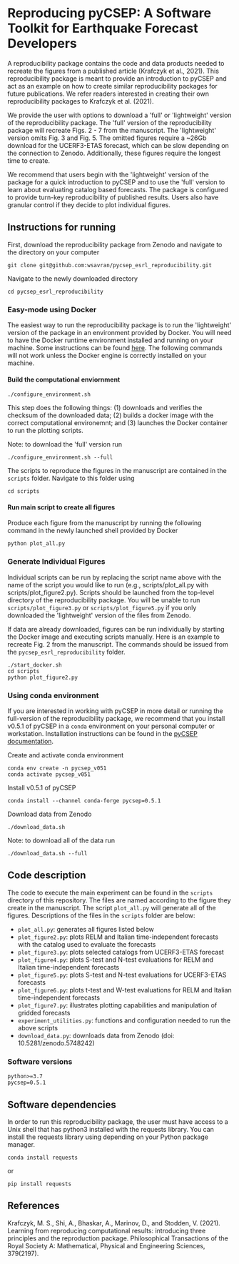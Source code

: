 # Reproducing pyCSEP: A Software Toolkit for Earthquake Forecast Developers

A reproducibility package contains the code and data products needed to recreate the figures from a published article (Krafczyk
et al., 2021). This reproducibility package is meant to provide an introduction to pyCSEP and act as an example on how to create
similar reproducibility packages for future publications. We refer readers interested in creating their own reproducibility packages to 
Krafczyk et al. (2021).

We provide the user with options to download a 'full' or 'lightweight' version of the reproducibility package. The 'full'
version of the reproducibility package will recreate Figs. 2 - 7 from the manuscript. The 'lightweight' version omits
Fig. 3 and Fig. 5. The omitted figures require a ~26Gb download for the UCERF3-ETAS forecast, which can be slow depending on
the connection to Zenodo. Additionally, these figures require the longest time to create. 

We recommend that users begin with the 'lightweight' version of the package for a quick introduction to pyCSEP and to use the 
'full' version to learn about evaluating catalog based forecasts. The package is configured to provide turn-key reproducibility
of published results. Users also have granular control if they decide to plot individual figures.

## Instructions for running

First, download the reproducibility package from Zenodo and navigate to the directory on your computer 

```
git clone git@github.com:wsavran/pycsep_esrl_reproducibility.git
```

Navigate to the newly downloaded directory
```
cd pycsep_esrl_reproducibility
```

### Easy-mode using Docker

The easiest way to run the reproducibility package is to run the 'lightweight' version of the package in an environment provided
by Docker. You will need to have the Docker runtime environment installed and running on your machine. Some instructions
can be found [here](https://docs.docker.com/engine/install/). The following commands will not work unless the Docker engine
is correctly installed on your machine.


#### Build the computational enviornment
```
./configure_environment.sh
```
This step does the following things: (1) downloads and verifies the checksum of the downloaded
data; (2) builds a docker image with the correct computational environemnt; and (3) launches the Docker container to run the plotting
scripts.

Note: to download the 'full' version run
```
./configure_environment.sh --full
```

The scripts to reproduce the figures in the manuscript are contained in the `scripts` folder. Navigate to this folder using
```
cd scripts
```


#### Run main script to create all figures

Produce each figure from the manuscript by running the following command in the newly launched shell provided by Docker
```
python plot_all.py
```

### Generate Individual Figures

Individual scripts can be run by replacing the script name above with the name of the script you would like to run (e.g.,
scripts/plot_all.py with scripts/plot_figure2.py). Scripts should be launched from the top-level directory of the
reproducibility package. You will be unable to run `scripts/plot_figure3.py` or `scripts/plot_figure5.py` if you only
downloaded the 'lightweight' version of the files from Zenodo.

If data are already downloaded, figures can be run individually by starting the Docker image and executing scripts manually. 
Here is an example to recreate Fig. 2 from the manuscript. The commands should be issued from the `pycsep_esrl_reproducibility`
folder.

```
./start_docker.sh
cd scripts
python plot_figure2.py
```

### Using conda environment 

If you are interested in working with pyCSEP in more detail or running the full-version of the reproducibility package, 
we recommend that you install v0.5.1 of pyCSEP in a `conda` environment on your personal computer or workstation. 
Installation instructions can be found in the [pyCSEP documentation](https://docs.cseptesting.org/getting_started/installing.html).

Create and activate conda environment
```
conda env create -n pycsep_v051
conda activate pycsep_v051
```

Install v0.5.1 of pyCSEP
```
conda install --channel conda-forge pycsep=0.5.1
```

Download data from Zenodo
```
./download_data.sh
```

Note: to download all of the data run
```
./download_data.sh --full
```

## Code description

The code to execute the main experiment can be found in the ```scripts``` directory of this repository. The files are named
according to the figure they create in the manuscript. The script ```plot_all.py``` will generate all of the figures.
Descriptions of the files in the ```scripts``` folder are below:

* `plot_all.py`: generates all figures listed below
* `plot_figure2.py`: plots RELM and Italian time-independent forecasts with the catalog used to evaluate the forecasts
* `plot_figure3.py`: plots selected catalogs from UCERF3-ETAS forecast
* `plot_figure4.py`: plots S-test and N-test evaluations for RELM and Italian time-independent forecasts
* `plot_figure5.py`: plots S-test and N-test evaluations for UCERF3-ETAS forecasts 
* `plot_figure6.py`: plots t-test and W-test evaluations for RELM and Italian time-independent forecasts
* `plot_figure7.py`: illustrates plotting capabilities and manipulation of gridded forecasts 
* `experiment_utilities.py`: functions and configuration needed to run the above scripts
* `download_data.py`: downloads data from Zenodo (doi: 10.5281/zenodo.5748242)

### Software versions
`python>=3.7`  
`pycsep=0.5.1`  

## Software dependencies

In order to run this reproducibility package, the user must have access to a Unix shell that has python3 installed with the requests library. 
You can install the requests library using depending on your Python package manager.

```
conda install requests
```
or 
```
pip install requests
```

## References

Krafczyk, M. S., Shi, A., Bhaskar, A., Marinov, D., and Stodden, V. (2021). Learning from reproducing computational results: introducing three principles and the reproduction package. Philosophical Transactions of the Royal Society A: Mathematical, Physical and Engineering Sciences, 379(2197).


